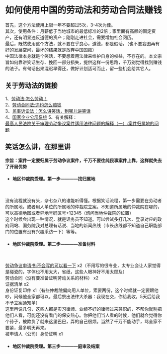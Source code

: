 如何使用中国的劳动法和劳动合同法赚钱 
====
首先，这个方法使用上限一年不要超过5次，3-4次为佳。<br>
其次，使用条件：月薪低于当地城市的最低标准的2倍；家里面有高额的固定资产，还有明显违反道德的资产；刚刚走进社会，需要增加社会阅历。<br> 
最后，既然使用这个方法，就不要在乎良心，道德，都是假话。（也不要妄图再有好的发展空间，最坏的结果就是放弃中国国籍）<br> 
中国法律本身就是个笑话，不要想着用法律来维护自身的权益，不存在的。本文宗旨如何靠讲笑话生存、挽回一部分损失，提供这样一份思路，千万别觉得找到赚钱的法子。有句话出来混迟早得还，做好计划适可而止，留一些机会给其它人。<br> 

关于劳动法的链接
------- 
1、[劳动法:怎么劳动！](http://www.gov.cn/banshi/2005-05/25/content_905.htm)<br> 
2、[劳动合同法:违约怎么赔钱](http://www.gov.cn/flfg/2007-06/29/content_669394.htm)<br> 
3、[民事诉讼法：怎么讲笑话，到哪儿讲笑话](http://www.npc.gov.cn/zgrdw/npc/xinwen/2017-06/29/content_2024892.htm)<br> 
4、[国家企业公示系统](https://www.gsxt.gov.cn/index.html)
5、有关解释：<br> 
[最高人民法院关于审理劳动争议案件适用法律问题的解释（一）:案件归属地的问题](https://www.court.gov.cn/fabu-xiangqing-282121.html)<br> 

笑话怎么讲，在那里讲
------- 
#### 宗旨：案件一定要归属于劳动争议案件，千万不要往纯民事案件上靠，这样就失去了开局优势<br>

* #### 地区仲裁院受理。第一步————找归属地<br>

<br>

没有流程就没有头，杂七杂八的谁能听得懂。根据笑话流程，第一步需要在劳动者的所属地，或者用人单位的所属地的仲裁院立案。不知道所属地的仲裁院在哪的，可以高德地图或者异地号码区号+12345（询问当地仲裁院的位置）<br>
这个时候会出现一种情况，就是话务员不知道。可以尝试多打几次、登录对应的政府网站、国务院我对总理有话说、当地的新闻热线（市长热线都不知道自己职能部门的位置有没有兴趣采访一下）等等。<br>

* #### 地区仲裁院受理。第二步————准备材料<br>

<br>

[劳动争议申请书:不会写的可以看一下](http://www.moj.gov.cn/pub/sfbgw/jgsz/jgszzsdw/zsdwflyzzx/flyzzxgzpt/gzptwlpx/202007/t20200702_190436.html) 
x2（不用写的很专业，太专业会让人家觉得是碰瓷的，字体也不用太大，省纸，这些人眼神好不用太顾及）<br>
劳动合同（没有要准备证明劳动关系的材料） x2<br>
证据清单 x2<br>
身份证复印件 x1（有些仲裁院偏向用人单位，索要两份，这个时候就一定要跟他吵，问候他全家都可以。最后祭出法律大杀器：我现在交，你给我收，5天后给我不予立案通知单）<br>
这里再说几句，这些人都是实习律师、业绩不好的律师过来兼职的，不帮你就别把他们人看，可能还没有看门的保安热心。你把他们当人看的时候，他们就会觉得你个孙子，被欺负了就来这里巴巴，弄的自己很烦。当然了千万不能动手，骂全家不要紧，最多明天再来。<br>
被申请人（公司）身份证明 x1<br>

* #### 地区仲裁院受理。第三步————庭审及结案<br>

<br>



